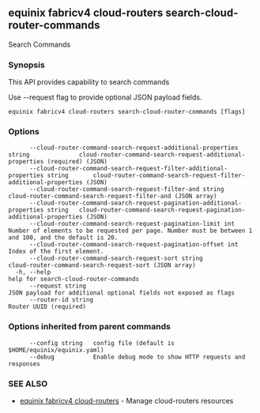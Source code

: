 ## equinix fabricv4 cloud-routers search-cloud-router-commands

Search Commands

### Synopsis

This API provides capability to search commands

Use --request flag to provide optional JSON payload fields.

```
equinix fabricv4 cloud-routers search-cloud-router-commands [flags]
```

### Options

```
      --cloud-router-command-search-request-additional-properties string              cloud-router-command-search-request-additional-properties (required) (JSON)
      --cloud-router-command-search-request-filter-additional-properties string       cloud-router-command-search-request-filter-additional-properties (JSON)
      --cloud-router-command-search-request-filter-and string                         cloud-router-command-search-request-filter-and (JSON array)
      --cloud-router-command-search-request-pagination-additional-properties string   cloud-router-command-search-request-pagination-additional-properties (JSON)
      --cloud-router-command-search-request-pagination-limit int                      Number of elements to be requested per page. Number must be between 1 and 100, and the default is 20.
      --cloud-router-command-search-request-pagination-offset int                     Index of the first element.
      --cloud-router-command-search-request-sort string                               cloud-router-command-search-request-sort (JSON array)
  -h, --help                                                                          help for search-cloud-router-commands
      --request string                                                                JSON payload for additional optional fields not exposed as flags
      --router-id string                                                              Router UUID (required)
```

### Options inherited from parent commands

```
      --config string   config file (default is $HOME/equinix/equinix.yaml)
      --debug           Enable debug mode to show HTTP requests and responses
```

### SEE ALSO

* [equinix fabricv4 cloud-routers](equinix_fabricv4_cloud-routers.md)	 - Manage cloud-routers resources


